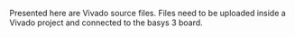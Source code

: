 Presented here are Vivado source files. Files need to be uploaded inside a Vivado project and connected to the basys 3 board. 

